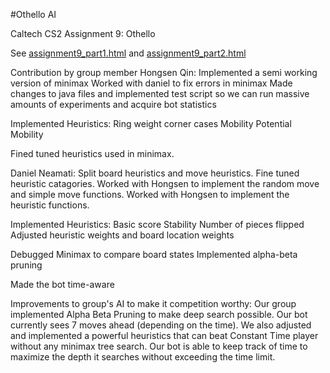 #Othello AI

Caltech CS2 Assignment 9: Othello

See [assignment9_part1.html](http://htmlpreview.github.io/?https://github.com/caltechcs2/othello/blob/master/assignment9_part1.html) and [assignment9_part2.html](http://htmlpreview.github.io/?https://github.com/caltechcs2/othello/blob/master/assignment9_part2.html)


Contribution by group member
Hongsen Qin:
Implemented a semi working version of minimax
Worked with daniel to fix errors in minimax
Made changes to java files and implemented test script so we can run
massive amounts of experiments and acquire bot statistics

Implemented Heuristics:
Ring weight
corner cases
Mobility
Potential Mobility

Fined tuned heuristics used in minimax.



Daniel Neamati:
Split board heuristics and move heuristics.
Fine tuned heuristic catagories.
Worked with Hongsen to implement the random move and simple move functions.
Worked with Hongsen to implement the heuristic functions.

Implemented Heuristics:
Basic score
Stability
Number of pieces flipped
Adjusted heuristic weights and board location weights

Debugged Minimax to compare board states
Implemented alpha-beta pruning

Made the bot time-aware



Improvements to group's AI to make it competition worthy:
    Our group implemented Alpha Beta Pruning to make deep search possible.
Our bot currently sees 7 moves ahead (depending on the time). We also adjusted
and implemented a powerful heuristics that can beat Constant Time player 
without any minimax tree search. Our bot is able to keep track of time to 
maximize the depth it searches without exceeding the time limit. 


